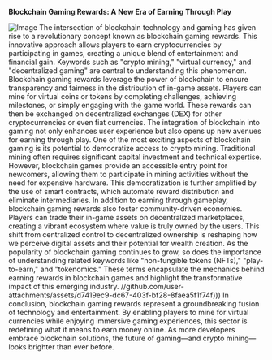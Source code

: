 **Blockchain Gaming Rewards: A New Era of Earning Through Play**

![Image](https://github.com/user-attachments/assets/d7419ec9-dc67-403f-bf28-8faea5f1f74f)
The intersection of blockchain technology and gaming has given rise to a revolutionary concept known as blockchain gaming rewards. This innovative approach allows players to earn cryptocurrencies by participating in games, creating a unique blend of entertainment and financial gain. Keywords such as "crypto mining," "virtual currency," and "decentralized gaming" are central to understanding this phenomenon.
Blockchain gaming rewards leverage the power of blockchain to ensure transparency and fairness in the distribution of in-game assets. Players can mine for virtual coins or tokens by completing challenges, achieving milestones, or simply engaging with the game world. These rewards can then be exchanged on decentralized exchanges (DEX) for other cryptocurrencies or even fiat currencies. The integration of blockchain into gaming not only enhances user experience but also opens up new avenues for earning through play.
One of the most exciting aspects of blockchain gaming is its potential to democratize access to crypto mining. Traditional mining often requires significant capital investment and technical expertise. However, blockchain games provide an accessible entry point for newcomers, allowing them to participate in mining activities without the need for expensive hardware. This democratization is further amplified by the use of smart contracts, which automate reward distribution and eliminate intermediaries.
In addition to earning through gameplay, blockchain gaming rewards also foster community-driven economies. Players can trade their in-game assets on decentralized marketplaces, creating a vibrant ecosystem where value is truly owned by the users. This shift from centralized control to decentralized ownership is reshaping how we perceive digital assets and their potential for wealth creation.
As the popularity of blockchain gaming continues to grow, so does the importance of understanding related keywords like "non-fungible tokens (NFTs)," "play-to-earn," and "tokenomics." These terms encapsulate the mechanics behind earning rewards in blockchain games and highlight the transformative impact of this emerging industry.
 //github.com/user-attachments/assets/d7419ec9-dc67-403f-bf28-8faea5f1f74f)))
In conclusion, blockchain gaming rewards represent a groundbreaking fusion of technology and entertainment. By enabling players to mine for virtual currencies while enjoying immersive gaming experiences, this sector is redefining what it means to earn money online. As more developers embrace blockchain solutions, the future of gaming—and crypto mining—looks brighter than ever before.
